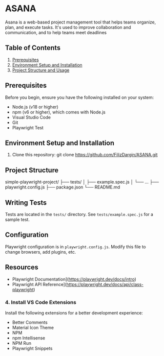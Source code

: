 # ASANA

Asana is a web-based project management tool that helps teams organize, plan, and execute tasks. It's used to improve collaboration and communication, and to help teams meet deadlines

## Table of Contents
1. [Prerequisites](#Prerequisites)
2. [Environment Setup and Installation](#environment-setup )
3. [Project Structure and Usage](#Project-structure-and-usage)

## Prerequisites

Before you begin, ensure you have the following installed on your system:
- Node.js (v18 or higher)
- npm (v6 or higher), which comes with Node.js
- Visual Studio Code
- Git
- Playwright Test

## Environment Setup and Installation

1. Clone this repository:
git clone https://github.com/FilizDargin/ASANA.git

## Project Structure

simple-playwright-project/
├── tests/
│ ├── example.spec.js
│ └── ...
├── playwright.config.js
├── package.json
└── README.md

## Writing Tests

Tests are located in the `tests/` directory. See `tests/example.spec.js` for a sample test.

## Configuration

Playwright configuration is in `playwright.config.js`. Modify this file to change browsers, add plugins, etc.

## Resources

- Playwright Documentation](https://playwright.dev/docs/intro)
- Playwright API Reference](https://playwright.dev/docs/api/class-playwright)

### 4. Install VS Code Extensions
Install the following extensions for a better development experience:
- Better Comments
- Material Icon Theme
- NPM
- npm Intellisense
- NPM Run
- Playwright Snippets